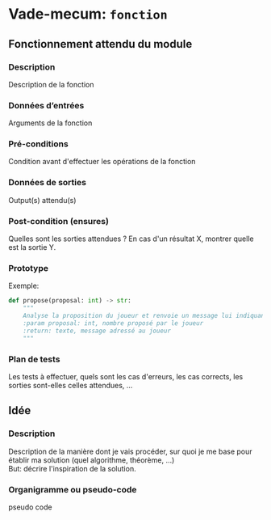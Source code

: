 # Vade-mecum: `fonction`

## Fonctionnement attendu du module

### Description

Description de la fonction

### Données d’entrées

Arguments de la fonction

### Pré-conditions
Condition avant d'effectuer les opérations de la fonction

### Données de sorties

Output(s) attendu(s)

### Post-condition (ensures)

Quelles sont les sorties attendues ?
En cas d'un résultat X, montrer quelle est la sortie Y.

### Prototype

Exemple:
```python
def propose(proposal: int) -> str:
    """
    Analyse la proposition du joueur et renvoie un message lui indiquant s’il a trouvé le nombre mystère ou pas
    :param proposal: int, nombre proposé par le joueur
    :return: texte, message adressé au joueur
    """
```



### Plan de tests

Les tests à effectuer, quels sont les cas d'erreurs, les cas corrects, les sorties sont-elles celles attendues, …


## Idée

### Description

Description de la manière dont je vais procéder, sur quoi je me base pour établir ma solution (quel algorithme, théorème, …)\
But: décrire l'inspiration de la solution.

### Organigramme ou pseudo-code

pseudo code